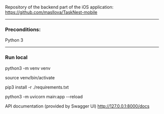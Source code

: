 Repository of the backend part of the iOS application: https://github.com/masllova/TaskNest-mobile

---

### Preconditions:
Python 3

---

### Run local
python3 -m venv venv

source venv/bin/activate

pip3 install -r ./requirements.txt

python3 -m uvicorn main:app --reload

API documentation (provided by Swagger UI)
http://127.0.0.1:8000/docs
